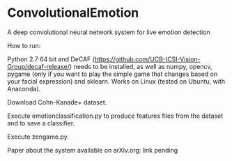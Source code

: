 ConvolutionalEmotion
====================

A deep convolutional neural network system for live emotion detection

How to run:

Python 2.7 64 bit and DeCAF (https://github.com/UCB-ICSI-Vision-Group/decaf-release/) needs to be installed, as well as numpy, opencv, pygame (only if you want to play the simple game that changes based on your facial expression) and sklearn. Works on Linux (tested on Ubuntu, with Anaconda).

Download Cohn-Kanade+ dataset.

Execute emotionclassification.py to produce features files from the dataset and to save a classifier.

Execute zengame.py.

Paper about the system available on arXiv.org: link pending
